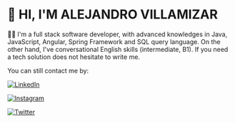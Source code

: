 # 👋 HI, I'M ALEJANDRO VILLAMIZAR 
👨‍💻 I'm a full stack software developer, with advanced knowledges in Java, JavaScript, Angular, Spring Framework and SQL query language. On the other hand, I've conversational English skills (intermediate, B1). If you need a tech solution does not hesitate to write me. 

You can still contact me by: 

[![LinkedIn](https://img.shields.io/twitter/url?color=%230077b5&label=LinkedIn&logo=LinkedIn&logoColor=%230077b5&style=social&url=https%3A%2F%2Fwww.linkedin.com%2Fin%2Fvillamzr%2F)](https://www.linkedin.com/in/villamzr/)

[![Instagram](https://img.shields.io/twitter/url?color=%23ca4b68&label=Instagram&logo=Instagram&logoColor=%23ca4b68&style=social&url=https%3A%2F%2Fwww.instagram.com%2Fvillamzr%2F)](https://www.instagram.com/villamzr/)

[![Twitter](https://img.shields.io/twitter/url?color=%231da1f2&label=Twitter&logo=Twitter&logoColor=%231da1f2&style=social&url=https%3A%2F%2Ftwitter.com%2Fvillamzr)](https://twitter.com/villamzr)



